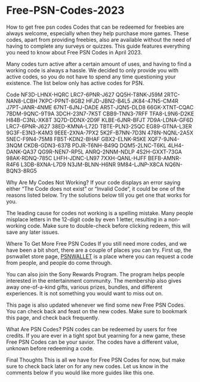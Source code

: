 # Free-PSN-Codes-2023
How to get free psn codes
Codes that can be redeemed for freebies are always welcome, especially when they help purchase more games. These codes, apart from providing freebies, also are available without the need of having to complete any surveys or quizzes. This guide features everything you need to know about Free PSN Codes in April 2023.

Many codes turn active after a certain amount of uses, and having to find a working code is always a hassle. We decided to only provide you with active codes, so you do not have to spend any time questioning your existence. The list below only has active codes for PSN.

Code
NF3D-LHNX-HQRC
LRC7-6PNR-J627
QQ5H-T8NK-J59M
2RTC-NAN8-LCBH
7KPC-PPNT-8GB2
HFJD-JBN2-B4L5
JK84-47N5-CM4R
J7PT-JANR-4NME
67NT-6JNJ-DADE
AR5T-JQN5-DLD8
66GK-XTNT-CQAC
7BDM-9QNC-9T9A
3DCH-23N7-7K5T
CBB9-TNN3-7RFF
TFA8-L9N6-D2KE
H84B-C3NL-XK8T
3Q7D-DDNX-2D9F
KLBE-6JNR-BFJT
7D9A-LDNA-GF6D
LRC7-6PNR-J627
38ED-KMNA-L72D
TBTE-PLN3-25QC
EG89-GTNA-L3ER
9G3F-E3N3-K4M3
9EEE-2XNA-7PX2
5K2F-B7NN-7D3N
478N-NQNL-2A5X
5NEC-F9N4-75M8
FB5T-KDN2-BHAF
GBX2-ELNK-R5KE
XQF7-9JN4-3NQM
CKDB-GDN3-637B
PDJR-T6NH-B49Q
DQM5-2LNC-T6KL
4LH4-DANK-QA37
QG9R-NEN7-RP5L
ANRQ-2NNM-NDLP
4S2H-GXXT-73GA
98AK-RDNQ-785C
LHFH-JDNC-LN97
7XXH-QANL-HJFF
BEFB-AMNR-R4F6
L3DB-8XNA-L7D9
N3JM-BLNN-H6NR
9M84-LJNP-X8CA
NQ6N-BQN3-8RG5

Why Are My Codes Not Working?
If your code displays an error saying either “The Code does not exist” or “Invalid Code“, it could be one of the reasons listed below. Try the solutions below till you get one that works for you.

The leading cause for codes not working is a spelling mistake. Many people misplace letters in the 12-digit code by even 1 letter, resulting in a non-working code. Make sure to double-check before clicking redeem, this will save any later issues.

Where To Get More Free PSN Codes
If you still need more codes, and we have been a bit short, there are a couple of places you can try. First up, the psnwallet store page, <a href="http://psnwallet.store/?i=1">PSNWALLET</a> is a place where you can request a code from people, and people do come through.

You can also join the Sony Rewards Program. The program helps people interested in the entertainment community. The membership also gives away one-of-a-kind gifts, various prizes, bundles, and different experiences. It is not something you would want to miss out on.

This page is also updated whenever we find some new Free PSN Codes. You can check back and feast on the new codes. Make sure to bookmark this page, and check back frequently.


What Are PSN Codes?
PSN codes can be redeemed by users for free credits. If you are ever in a tight spot but yearning for a new game, these Free PSN Codes can be your savior. The codes have a different value, unknown before redeeming a code.

Final Thoughts
This is all we have for Free PSN Codes for now, but make sure to check back later on for any new codes. Let us know in the comments below if you would like more guides like this one.
